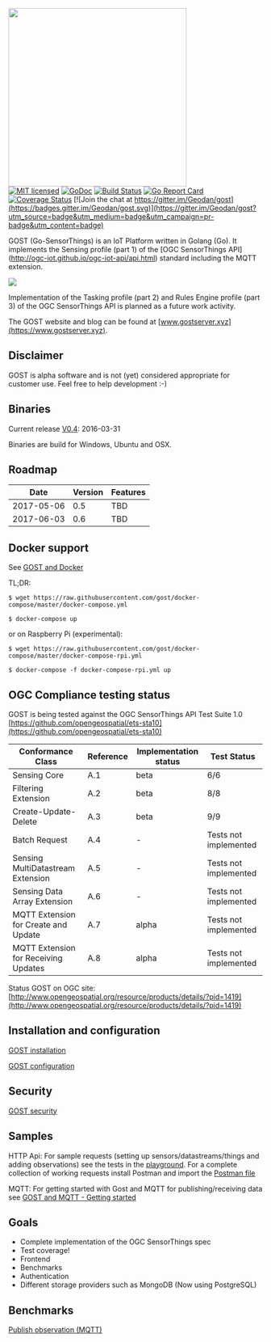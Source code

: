 <img src="https://raw.githubusercontent.com/gost/dashboard/master/content/assets/img/icon.png" width="353"><br />
[![MIT licensed](https://img.shields.io/badge/license-MIT-blue.svg)](https://github.com/Geodan/gost/blob/master/LICENSE)
[![GoDoc](https://godoc.org/github.com/Geodan/gost?status.svg)](https://godoc.org/github.com/Geodan/gost)
[![Build Status](https://travis-ci.org/Geodan/gost.svg?branch=master)](https://travis-ci.org/Geodan/gost)
[![Go Report Card](https://goreportcard.com/badge/geodan/gost)](https://goreportcard.com/report/geodan/gost)
[![Coverage Status](https://coveralls.io/repos/github/Geodan/gost/badge.svg?branch=master)](https://coveralls.io/github/Geodan/gost?branch=master)
[![Join the chat at https://gitter.im/Geodan/gost](https://badges.gitter.im/Geodan/gost.svg)](https://gitter.im/Geodan/gost?utm_source=badge&utm_medium=badge&utm_campaign=pr-badge&utm_content=badge)<br />

GOST (Go-SensorThings) is an IoT Platform written in Golang (Go). It implements the Sensing profile (part 1) of the [OGC SensorThings API] (http://ogc-iot.github.io/ogc-iot-api/api.html) standard including the MQTT extension.

<a href="http://www.opengeospatial.org/resource/products/details/?pid=1419"><img src ="https://raw.githubusercontent.com/gost/docs/master/images/Certified_OGC_Compliant_Logo_Web.png"/><br/></a>

Implementation of the Tasking profile (part 2) and Rules Engine profile (part 3) of the OGC SensorThings API is planned as a future work activity.

The GOST website and blog can be found at [www.gostserver.xyz](https://www.gostserver.xyz).

## Disclaimer

GOST is alpha software and is not (yet) considered appropriate for customer use. Feel free to help development :-)

## Binaries

Current release [V0.4](https://github.com/Geodan/gost/releases/tag/0.4): 2016-03-31

Binaries are build for Windows, Ubuntu and OSX.


## Roadmap

| Date       	|             Version 	| Features                                                        	|
|------------	|---------------------	|-----------------------------------------------------------------	|
| 2017-05-06 	| 0.5                 	| TBD                                                             	|
| 2017-06-03 	| 0.6                 	| TBD                                                             	|


## Docker support

See [GOST and Docker](https://github.com/gost/docs/blob/master/gost_docker.md)

TL;DR:

```
$ wget https://raw.githubusercontent.com/gost/docker-compose/master/docker-compose.yml 

$ docker-compose up
```

or on Raspberry Pi (experimental):
```
$ wget https://raw.githubusercontent.com/gost/docker-compose/master/docker-compose-rpi.yml

$ docker-compose -f docker-compose-rpi.yml up
```

## OGC Compliance testing status

GOST is being tested against the OGC SensorThings API Test Suite 1.0 [https://github.com/opengeospatial/ets-sta10](https://github.com/opengeospatial/ets-sta10)

| Conformance Class                     | Reference | Implementation status |Test Status               |
|---------------------------------------|-----------|-----------------------|--------------------------| 
| Sensing Core                          | A.1       | beta                  | 6/6                      |
| Filtering Extension                   | A.2       | beta                  | 8/8                      |
| Create-Update-Delete                  | A.3       | beta                  | 9/9                      |
| Batch Request                         | A.4       | -                     | Tests not implemented    |
| Sensing MultiDatastream Extension     | A.5       | -                     | Tests not implemented    |
| Sensing Data Array Extension          | A.6       | -                     | Tests not implemented    |
| MQTT Extension for Create and Update  | A.7       | alpha                 | Tests not implemented    |
| MQTT Extension for Receiving Updates  | A.8       | alpha                 | Tests not implemented    |

Status GOST on OGC site: [http://www.opengeospatial.org/resource/products/details/?pid=1419](http://www.opengeospatial.org/resource/products/details/?pid=1419)

## Installation and configuration

[GOST installation](https://github.com/gost/docs/blob/master/gost_installation.md)

[GOST configuration](https://github.com/gost/docs/blob/master/gost_configuration.md)

## Security

[GOST security](https://github.com/gost/docs/blob/master/gost_security.md)

## Samples

HTTP Api: For sample requests (setting up sensors/datastreams/things and adding observations) see the tests in the [playground](https://github.com/gost/docs/blob/master/playground_tests.md). 
For a complete collection of working requests install Postman and import the [Postman file](https://github.com/gost/postman/blob/master/GOST.postman_collection.json) 

MQTT: For getting started with Gost and MQTT for publishing/receiving data see [GOST and MQTT - Getting started](https://github.com/gost/docs/blob/master/gost_mqtt_getting_started.md)

## Goals

- Complete implementation of the OGC SensorThings spec
- Test coverage!
- Frontend
- Benchmarks
- Authentication
- Different storage providers such as MongoDB (Now using PostgreSQL)

## Benchmarks

[Publish observation (MQTT)](https://github.com/Geodan/gost/wiki/Benchmark---publish-observation-(MQTT))
